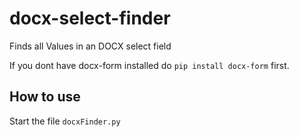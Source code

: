 # docx-select-finder
Finds all Values in an DOCX select field

If you dont have docx-form installed do `pip install docx-form` first.
## How to use
Start the file `docxFinder.py`

